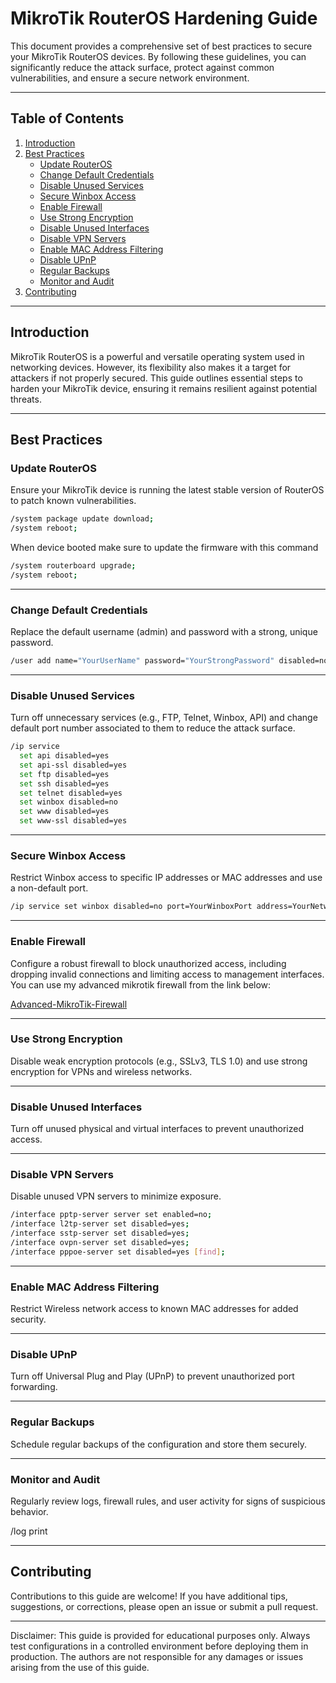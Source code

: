 # MikroTik RouterOS Hardening Guide

This document provides a comprehensive set of best practices to secure your MikroTik RouterOS devices. By following these guidelines, you can significantly reduce the attack surface, protect against common vulnerabilities, and ensure a secure network environment.

---

## Table of Contents
1. [Introduction](#introduction)
2. [Best Practices](#best-practices)
   - [Update RouterOS](#update-routeros)
   - [Change Default Credentials](#change-default-credentials)
   - [Disable Unused Services](#disable-unused-services)
   - [Secure Winbox Access](#secure-winbox-access)
   - [Enable Firewall](#enable-firewall)
   - [Use Strong Encryption](#use-strong-encryption)
   - [Disable Unused Interfaces](#disable-unused-interfaces)
   - [Disable VPN Servers](#disable-vpn-servers)
   - [Enable MAC Address Filtering](#enable-mac-address-filtering)
   - [Disable UPnP](#disable-upnp)
   - [Regular Backups](#regular-backups)
   - [Monitor and Audit](#monitor-and-audit)
3. [Contributing](#contributing)

---

## Introduction
MikroTik RouterOS is a powerful and versatile operating system used in networking devices. However, its flexibility also makes it a target for attackers if not properly secured. This guide outlines essential steps to harden your MikroTik device, ensuring it remains resilient against potential threats.

---

## Best Practices
### Update RouterOS
Ensure your MikroTik device is running the latest stable version of RouterOS to patch known vulnerabilities.

```bash
/system package update download;
/system reboot;
```

When device booted make sure to update the firmware with this command

```bash
/system routerboard upgrade;
/system reboot;
```

---

### Change Default Credentials

Replace the default username (admin) and password with a strong, unique password.

```bash
/user add name="YourUserName" password="YourStrongPassword" disabled=no group=full
```

---

### Disable Unused Services

Turn off unnecessary services (e.g., FTP, Telnet, Winbox, API) and change default port number associated to them to reduce the attack surface.

```bash
/ip service
  set api disabled=yes
  set api-ssl disabled=yes
  set ftp disabled=yes
  set ssh disabled=yes
  set telnet disabled=yes
  set winbox disabled=no
  set www disabled=yes
  set www-ssl disabled=yes
```

---

### Secure Winbox Access

Restrict Winbox access to specific IP addresses or MAC addresses and use a non-default port.

```bash
/ip service set winbox disabled=no port=YourWinboxPort address=YourNetworkAddress
```

---

### Enable Firewall

Configure a robust firewall to block unauthorized access, including dropping invalid connections and limiting access to management interfaces.
You can use my advanced mikrotik firewall from the link below:

[Advanced-MikroTik-Firewall](https://github.com/hsm1391/Advanced-MikroTik-Firewall)

---

### Use Strong Encryption

Disable weak encryption protocols (e.g., SSLv3, TLS 1.0) and use strong encryption for VPNs and wireless networks.

---

### Disable Unused Interfaces

Turn off unused physical and virtual interfaces to prevent unauthorized access.

---

### Disable VPN Servers

Disable unused VPN servers to minimize exposure.

```bash
/interface pptp-server server set enabled=no;
/interface l2tp-server set disabled=yes;
/interface sstp-server set disabled=yes;
/interface ovpn-server set disabled=yes;
/interface pppoe-server set disabled=yes [find];
```

---

### Enable MAC Address Filtering

Restrict Wireless network access to known MAC addresses for added security.
 
---

### Disable UPnP

Turn off Universal Plug and Play (UPnP) to prevent unauthorized port forwarding.
 
---

### Regular Backups

Schedule regular backups of the configuration and store them securely.

---

### Monitor and Audit

Regularly review logs, firewall rules, and user activity for signs of suspicious behavior.

/log print  

---

## Contributing

Contributions to this guide are welcome! If you have additional tips, suggestions, or corrections, please open an issue or submit a pull request.

---


Disclaimer: This guide is provided for educational purposes only. Always test configurations in a controlled environment before deploying them in production. The authors are not responsible for any damages or issues arising from the use of this guide.